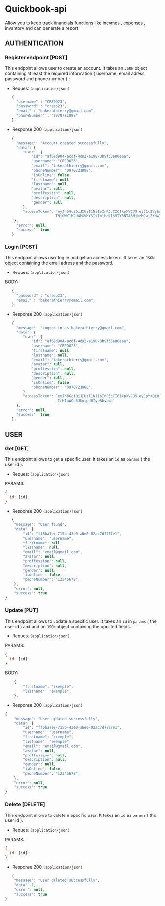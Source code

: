 # Quickbook-api

Allow you to keep track financials functions like incomes , expenses , invantory and can generate a report

## AUTHENTICATION

### Register endpoint [POST]

This endpoint allows user to create an account. It takes an `JSON` object containing at least the required information ( username, email adress, password and phone number ) :

- Request `(application/json)`

```javascript
   {
     "username" : "CREDO23",
     "password" : "credo23",
     "email" : "bakerathierry@gmail.com",
     "phoneNumber" : "0970721888"
   }
```

- Response 200 `(application/json)`

```javascript
   {
     "message": "Account created successfully",
     "data": {
        "user": {
            "id": "af69d904-acdf-4d82-a198-3b9f53e80eaa",
            "username": "CREDO23",
            "email": "bakerathierry@gmail.com",
            "phoneNumber": "0970721888",
            "isOnline": false,
            "firstname": null,
            "lastname": null,
            "avatar": null,
            "proffession": null,
            "description": null,
            "gender": null
        },
        "accessToken": `eyJhbGciOiJIUzI1NiIsInR5cCI6IkpXVCJ9.eyJ1c2VybmFtZSI6IkNSRURPMjMiLCJpZCI6ImFmNjlkOTA0LWFjZGYtNGQ4Mi1hMTk4L
                       TNiOWY1M2U4MGVhYSIsImlhdCI6MTY3NTA3MjkzMCwiZXhwIjoxNjc1Njc3NzMwfQ._XBbWYwG7go19hNrkrnRbb0QiwiY6FsmjUAnV7T1x78`
    },
     "error": null,
     "success": true
   }
```

### Login [POST]

This endpoint allows user log in and get an access token . It takes an `JSON` object containing the email adress and the password.

- Request `(application/json)`

BODY:

```javascript
   {
     "password" : "credo23",
     "email" : "bakerathierry@gmail.com",
   }
```

- Response 200 `(application/json)`

```javascript
   {
     "message": "Logged in as bakerathierry@gmail.com",
     "data": {
        "user": {
            "id": "af69d904-acdf-4d82-a198-3b9f53e80eaa",
            "username": "CREDO23",
            "firstname": null,
            "lastname": null,
            "email": "bakerathierry@gmail.com",
            "avatar": null,
            "proffession": null,
            "description": null,
            "gender": null,
            "isOnline": false,
            "phoneNumber": "0970721888",
        },
        "accessToken": `eyJhbGciOiJIUzI1NiIsInR5cCI6IkpXVCJ9.eyJpYXQiOjE2NzUwNzM4MjIsImV4cCI6MTY3NTY3ODYyMn0.ww3gFNYDqQG16LSHWZ
                        IrH1uWCo5JUnlpd6IyeRbvbio`
     },
     "error": null,
     "success": true
   }
```

## USER

### Get [GET]

This endpoint allows to get a specific user. It takes an `id` as `params` ( the user id ).

- Request `(application/json)`

PARAMS:

```javascript
{
  id: [id];
}
```

- Response 200 `(application/json)`

```javascript
   {
    "message": "User found",
    "data": {
        "id": "ff6ba7ee-715b-43e0-a6e0-02ac7d7767e1",
        "username": "username",
        "firstname": null,
        "lastname": null,
        "email": "email@gmail.com",
        "avatar": null,
        "proffession": null,
        "description": null,
        "gender": null,
        "isOnline": false,
        "phoneNumber": "12345678",
    },
    "error": null,
    "success": true
}
```

### Update [PUT]

This endpoint allows to update a specific user. It takes an `id` in `params` ( the user id ) and and an `JSON` object containing the updated fields.

- Request `(application/json)`

PARAMS:

```javascript
{
  id: [id];
}
```

BODY:

```javascript
    {
        "firstname": "exemple",
        "lastname": "exemple",
    },
```

- Response 200 `(application/json)`

```javascript
{
    "message": "User updated successfully",
    "data": {
        "id": "ff6ba7ee-715b-43e0-a6e0-02ac7d7767e1",
        "username": "username",
        "firstname": "exemple",
        "lastname": "exemple",
        "email": "email@gmail.com",
        "avatar": null,
        "proffession": null,
        "description": null,
        "gender": null,
        "isOnline": false,
        "phoneNumber": "12345678",
    },
    "error": null,
    "success": true
}
```

### Delete [DELETE]

This endpoint allows to delete a specific user. It takes an `id` as `params` ( the user id ).

- Request `(application/json)`

PARAMS:

```javascript
{
  id: [id];
}
```

- Response 200 `(application/json)`

```javascript
   {
    "message": "User deleted successfully",
    "data": 1,
    "error": null,
    "success": true
}
```
